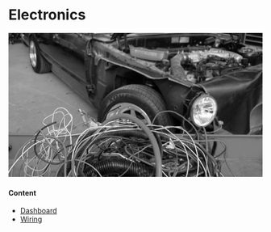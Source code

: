 # Electronics

![Electronics](./img/electronics-index.jpg)

#### Content

- [Dashboard](./dashboard.md)
- [Wiring](./wiring.md)
